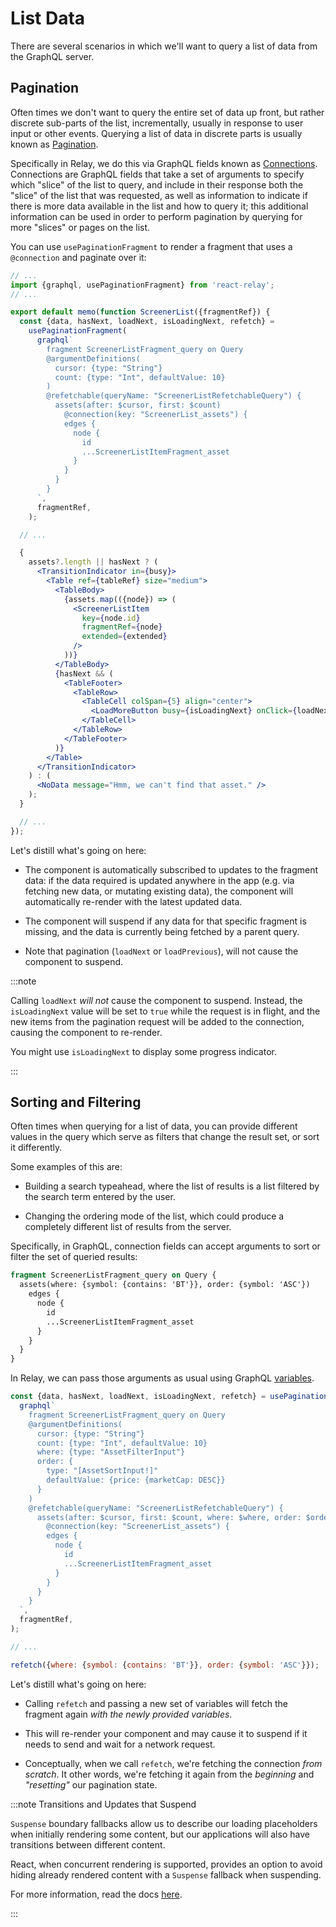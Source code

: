 # List Data

There are several scenarios in which we'll want to query a list of data from the GraphQL server.

## Pagination

Often times we don't want to query the entire set of data up front, but rather discrete sub-parts of the list, incrementally, usually in response to user input or other events. Querying a list of data in discrete parts is usually known as [Pagination](https://graphql.org/learn/pagination/).

Specifically in Relay, we do this via GraphQL fields known as [Connections](https://graphql.org/learn/pagination/#complete-connection-model). Connections are GraphQL fields that take a set of arguments to specify which "slice" of the list to query, and include in their response both the "slice" of the list that was requested, as well as information to indicate if there is more data available in the list and how to query it; this additional information can be used in order to perform pagination by querying for more "slices" or pages on the list.

You can use `usePaginationFragment` to render a fragment that uses a `@connection` and paginate over it:

```jsx title="@/scenes/screener/ScreenerList.js"
// ...
import {graphql, usePaginationFragment} from 'react-relay';
// ...

export default memo(function ScreenerList({fragmentRef}) {
  const {data, hasNext, loadNext, isLoadingNext, refetch} =
    usePaginationFragment(
      graphql`
        fragment ScreenerListFragment_query on Query
        @argumentDefinitions(
          cursor: {type: "String"}
          count: {type: "Int", defaultValue: 10}
        )
        @refetchable(queryName: "ScreenerListRefetchableQuery") {
          assets(after: $cursor, first: $count)
            @connection(key: "ScreenerList_assets") {
            edges {
              node {
                id
                ...ScreenerListItemFragment_asset
              }
            }
          }
        }
      `,
      fragmentRef,
    );

  // ...

  {
    assets?.length || hasNext ? (
      <TransitionIndicator in={busy}>
        <Table ref={tableRef} size="medium">
          <TableBody>
            {assets.map(({node}) => (
              <ScreenerListItem
                key={node.id}
                fragmentRef={node}
                extended={extended}
              />
            ))}
          </TableBody>
          {hasNext && (
            <TableFooter>
              <TableRow>
                <TableCell colSpan={5} align="center">
                  <LoadMoreButton busy={isLoadingNext} onClick={loadNext} />
                </TableCell>
              </TableRow>
            </TableFooter>
          )}
        </Table>
      </TransitionIndicator>
    ) : (
      <NoData message="Hmm, we can't find that asset." />
    );
  }

  // ...
});
```

Let's distill what's going on here:

- The component is automatically subscribed to updates to the fragment data: if the data required is updated anywhere in the app (e.g. via fetching new data, or mutating existing data), the component will automatically re-render with the latest updated data.

- The component will suspend if any data for that specific fragment is missing, and the data is currently being fetched by a parent query.

- Note that pagination (`loadNext` or `loadPrevious`), will not cause the component to suspend.

:::note

Calling `loadNext` _will not_ cause the component to suspend. Instead, the `isLoadingNext` value will be set to `true` while the request is in flight, and the new items from the pagination request will be added to the connection, causing the component to re-render.

You might use `isLoadingNext` to display some progress indicator.

:::

## Sorting and Filtering

Often times when querying for a list of data, you can provide different values in the query which serve as filters that change the result set, or sort it differently.

Some examples of this are:

- Building a search typeahead, where the list of results is a list filtered by the search term entered by the user.

- Changing the ordering mode of the list, which could produce a completely different list of results from the server.

Specifically, in GraphQL, connection fields can accept arguments to sort or filter the set of queried results:

```graphql
fragment ScreenerListFragment_query on Query {
  assets(where: {symbol: {contains: 'BT'}}, order: {symbol: 'ASC'})
    edges {
      node {
        id
        ...ScreenerListItemFragment_asset
      }
    }
  }
}
```

In Relay, we can pass those arguments as usual using GraphQL [variables](https://relay.dev/docs/guided-tour/rendering/variables/).

```jsx
const {data, hasNext, loadNext, isLoadingNext, refetch} = usePaginationFragment(
  graphql`
    fragment ScreenerListFragment_query on Query
    @argumentDefinitions(
      cursor: {type: "String"}
      count: {type: "Int", defaultValue: 10}
      where: {type: "AssetFilterInput"}
      order: {
        type: "[AssetSortInput!]"
        defaultValue: {price: {marketCap: DESC}}
      }
    )
    @refetchable(queryName: "ScreenerListRefetchableQuery") {
      assets(after: $cursor, first: $count, where: $where, order: $order)
        @connection(key: "ScreenerList_assets") {
        edges {
          node {
            id
            ...ScreenerListItemFragment_asset
          }
        }
      }
    }
  `,
  fragmentRef,
);

// ...

refetch({where: {symbol: {contains: 'BT'}}, order: {symbol: 'ASC'}});
```

Let's distill what's going on here:

- Calling `refetch` and passing a new set of variables will fetch the fragment again _with the newly provided variables_.

- This will re-render your component and may cause it to suspend if it needs to send and wait for a network request.

- Conceptually, when we call `refetch`, we're fetching the connection _from scratch_. It other words, we're fetching it again from the _beginning_ and _"resetting"_ our pagination state.

:::note Transitions and Updates that Suspend

`Suspense` boundary fallbacks allow us to describe our loading placeholders when initially rendering some content, but our applications will also have transitions between different content.

React, when concurrent rendering is supported, provides an option to avoid hiding already rendered content with a `Suspense` fallback when suspending.

For more information, read the docs [here](https://reactjs.org/docs/hooks-reference.html#usetransition).

:::
